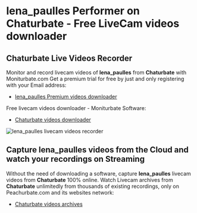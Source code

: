 # lena_paulles Performer on Chaturbate - Free LiveCam videos downloader

## Chaturbate Live Videos Recorder

Monitor and record livecam videos of **lena_paulles** from **Chaturbate** with Moniturbate.com
Get a premium trial for free by just and only registering with your Email address:
* [lena_paulles Premium videos downloader](https://moniturbate.com/request-demo-licence-key.html)

Free livecam videos downloader - Moniturbate Software:
* [Chaturbate videos downloader](https://moniturbate.com/moniturbate-download-software.html)

![lena_paulles livecam videos recorder](https://peachurnet.com/templates/moniturbate-software.png)


## Capture lena_paulles videos from the Cloud and watch your recordings on Streaming

Without the need of downloading a software, capture **lena_paulles** livecam videos from **Chaturbate** 100% online.
Watch Livecam archives from **Chaturbate** unlimitedly from thousands of existing recordings, only on Peachurbate.com and its websites network:
* [Chaturbate videos archives](https://peachurnet.com/)